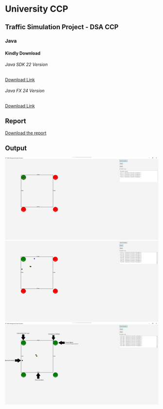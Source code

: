 # University CCP

<h2>Traffic Simulation Project - DSA CCP</h2>
<h3>Java<h3>

<h4>Kindly Download</h4>

<h6>Java SDK 22 Version</h6>
<a href="https://www.oracle.com/java/technologies/javase/jdk22-archive-downloads.html"> Download Link</a>

<h6>Java FX 24 Version</h6>
<a href="https://gluonhq.com/products/javafx/"> Download Link</a>

<h2>Report</h2>
<a href="./uploads/Traffic Management Report - DSA CCP.pdf">Download the report</a>

<h2>Output</h2>
<img src="./uploads/1.jpg">
<img src="./uploads/2.jpg">
<img src="./uploads/3.jpg">
